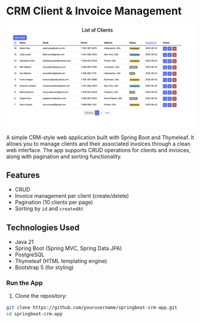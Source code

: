 # CRM Client & Invoice Management

![Screenshot](./screenshot.png)

A simple CRM-style web application built with Spring Boot and Thymeleaf. It allows you to manage clients and their associated invoices through a clean web interface. The app supports CRUD operations for clients and invoices, along with pagination and sorting functionality.

## Features

- CRUD
- Invoice management per client (create/delete)
- Pagination (10 clients per page)
- Sorting by `id` and `createdAt`

## Technologies Used

- Java 21
- Spring Boot (Spring MVC, Spring Data JPA)
- PostgreSQL
- Thymeleaf (HTML templating engine)
- Bootstrap 5 (for styling)

### Run the App

1. Clone the repository:

```bash
git clone https://github.com/yourusername/springboot-crm-app.git
cd springboot-crm-app
